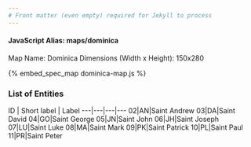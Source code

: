 ```yaml
---
# Front matter (even empty) required for Jekyll to process
---
```


#### JavaScript Alias: maps/dominica

Map Name: Dominica
Dimensions (Width x Height): 150x280



{% embed_spec_map dominica-map.js %}

### List of Entities

ID | Short label | Label
---|---|---|---
02|AN|Saint Andrew
03|DA|Saint David
04|GO|Saint George
05|JN|Saint John
06|JH|Saint Joseph
07|LU|Saint Luke
08|MA|Saint Mark
09|PK|Saint Patrick
10|PL|Saint Paul
11|PR|Saint Peter

